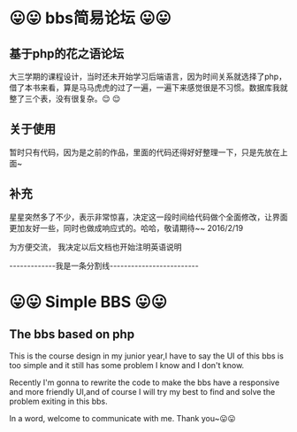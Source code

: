 # :stuck_out_tongue::stuck_out_tongue: bbs简易论坛 :stuck_out_tongue::stuck_out_tongue:


## 基于php的花之语论坛
大三学期的课程设计，当时还未开始学习后端语言，因为时间关系就选择了php，借了本书来看，算是马马虎虎的过了一遍，一遍下来感觉很是不习惯。数据库我就整了三个表，没有很复杂。:relieved: :relieved:


## 关于使用
暂时只有代码，因为是之前的作品，里面的代码还得好好整理一下，只是先放在上面~

## 补充
星星突然多了不少，表示非常惊喜，决定这一段时间给代码做个全面修改，让界面更加友好一些，同时也做成响应式的。哈哈，敬请期待~~  2016/2/19
 
 
为方便交流， 我决定以后文档也开始注明英语说明

-------------我是一条分割线-------------------------


# :stuck_out_tongue::stuck_out_tongue: Simple BBS :stuck_out_tongue::stuck_out_tongue:


## The bbs based on php
This is the course design in my junior year,I have to say the UI of this bbs is too simple and it still has some  problem I know and I don't know.

Recently I'm gonna to rewrite the code to make the bbs have a responsive and more friendly UI,and of course I will try my best to find and solve the problem exiting in this bbs.

In a word, welcome to communicate with me. Thank you~:stuck_out_tongue::stuck_out_tongue:


